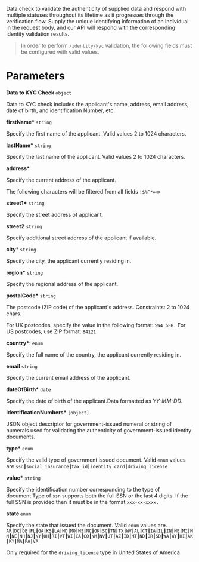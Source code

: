 Data check to validate the authenticity of supplied data and respond with multiple statuses throughout its lifetime as it progresses through the verification flow. Supply the unique identifying information of an individual in the request body, and our API will respond with the corresponding identity validation results.

> In order to perform `/identity/kyc` validation, the following fields must be configured with valid values.

# Parameters

<strong> Data to KYC Check </strong> `object`

Data to KYC check includes the applicant's name, address, email address, date of birth, and identification Number, etc.

<strong> firstName* </strong> `string`

Specify the first name of the applicant. Valid values 2 to 1024 characters.

<strong>lastName*</strong> `string`

Specify the last name of the applicant. Valid values 2 to 1024 characters.


<strong>address*</strong>

Specify the current address of the applicant.

The following characters will be filtered from all fields `!$%^*=<>`

<strong>street1*</strong> `string`

Specify the street address of applicant.


<strong>street2</strong> `string`

Specify additional street address of the applicant if available.


<strong>city</strong>* `string`

Specify the city, the applicant currently residing in.


<strong>region*</strong> `string`

Specify the regional address of the applicant.

<strong>postalCode*</strong> `string`

The postcode (ZIP code) of the applicant's address. Constraints: 2 to 1024 chars.

For UK postcodes, specify the value in the following format: `SW4 6EH.`
For US postcodes, use ZIP format: `84121`


<strong>country*</strong>: `enum`

Specify the full name of the country, the applicant currently residing in.


<strong>email</strong> `string`

Specify the current email address of the applicant.

<strong>dateOfBirth*</strong> `date`

Specify the date of birth of the applicant.Data formatted as _YY-MM-DD_.

<strong>identificationNumbers*</strong> `[object]`

JSON object descriptor for government-issued numeral or string of numerals used for validating the authenticity of government-issued identity documents.

<strong>type*</strong> `enum`

Specify the valid type of government issued document. Valid `enum` values are `ssn┃social_insurance┃tax_id┃identity_card┃driving_license`

<strong>value*</strong> `string`

Specify the identification number corresponding to the type of document.Type of `ssn` supports both the full SSN or the last 4 digits. If the full SSN is provided then it must be in the format `xxx-xx-xxxx.`

<strong> state </strong> `enum`

Specify the state that issued the document. Valid `enum` values are.
`AR┃DC┃DE┃FL┃GA┃KS┃LA┃MD┃MO┃MS┃NC┃OK┃SC┃TN┃TX┃WV┃AL┃CT┃IA┃IL┃IN┃ME┃MI┃MN┃NE┃NH┃NJ┃NY┃OH┃RI┃VT┃WI┃CA┃CO┃NM┃NV┃UT┃AZ┃ID┃MT┃ND┃OR┃SD┃WA┃WY┃HI┃AK┃KY┃MA┃PA┃VA`

Only required for the `driving_licence` type in United States of America
